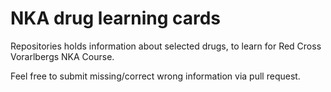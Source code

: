 # NKA drug learning cards

Repositories holds information about selected drugs, to learn for Red Cross Vorarlbergs NKA Course.

Feel free to submit missing/correct wrong information via pull request.
